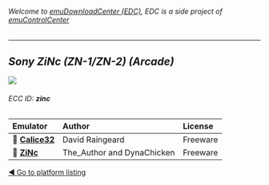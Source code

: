 ###### Welcome to [emuDownloadCenter (EDC)](https://github.com/PhoenixInteractiveNL/emuDownloadCenter/wiki/), EDC is a side project of [emuControlCenter](https://github.com/PhoenixInteractiveNL/emuControlCenter/wiki/)
***
## _Sony ZiNc (ZN-1/ZN-2) (Arcade)_
![](https://raw.githubusercontent.com/wiki/PhoenixInteractiveNL/emuDownloadCenter/images_platform/ecc_zinc_teaser.png)
###### ECC ID: **zinc**

| Emulator   | Author      | License     |
|:-----------|:------------|:------------|
| :file_folder: [**Calice32**](https://github.com/PhoenixInteractiveNL/emuDownloadCenter/wiki/Emulator-calice#menu) | David Raingeard | Freeware |
| :file_folder: [**ZiNc**](https://github.com/PhoenixInteractiveNL/emuDownloadCenter/wiki/Emulator-zinc#menu) | The_Author and DynaChicken | Freeware |

[:arrow_backward: Go to platform listing](https://github.com/PhoenixInteractiveNL/emuDownloadCenter/wiki/EDC-Platform-List)
